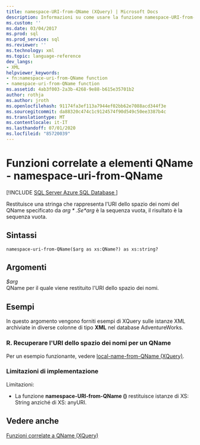 ```yaml
---
title: namespace-URI-from-QName (XQuery) | Microsoft Docs
description: Informazioni su come usare la funzione namespace-URI-from-QName per recuperare l'URI dello spazio dei nomi di un QName.
ms.custom: ''
ms.date: 03/04/2017
ms.prod: sql
ms.prod_service: sql
ms.reviewer: ''
ms.technology: xml
ms.topic: language-reference
dev_langs:
- XML
helpviewer_keywords:
- fn:namespace-uri-from-QName function
- namespace-uri-from-QName function
ms.assetid: 4ab3f003-2a3b-4268-9e88-b615e35701b2
author: rothja
ms.author: jroth
ms.openlocfilehash: 91174fa3ef113a7944ef02bb62e7088acd344f3e
ms.sourcegitcommit: da88320c474c1c9124574f90d549c50ee3387b4c
ms.translationtype: MT
ms.contentlocale: it-IT
ms.lasthandoff: 07/01/2020
ms.locfileid: "85720039"
---
```

# <a name="functions-related-to-qnames---namespace-uri-from-qname"></a>Funzioni correlate a elementi QName - namespace-uri-from-QName
[!INCLUDE [SQL Server Azure SQL Database ](../includes/applies-to-version/sqlserver.md)]

  Restituisce una stringa che rappresenta l'URI dello spazio dei nomi del QName specificato da *$arg*. Se *$arg* è la sequenza vuota, il risultato è la sequenza vuota.  
  
## <a name="syntax"></a>Sintassi  
  
```  
namespace-uri-from-QName($arg as xs:QName?) as xs:string?  
```  
  
## <a name="arguments"></a>Argomenti  
 *$arg*  
 QName per il quale viene restituito l'URI dello spazio dei nomi.  
  
## <a name="examples"></a>Esempi  
 In questo argomento vengono forniti esempi di XQuery sulle istanze XML archiviate in diverse colonne di tipo **XML** nel database AdventureWorks.  
  
### <a name="a-retrieve-the-namespace-uri-from-a-qname"></a>R. Recuperare l'URI dello spazio dei nomi per un QName  
 Per un esempio funzionante, vedere [local-name-from-QName &#40;XQuery&#41;](../xquery/functions-related-to-qnames-local-name-from-qname.md).  
  
### <a name="implementation-limitations"></a>Limitazioni di implementazione  
 Limitazioni:  
  
-   La funzione **namespace-URI-from-QName ()** restituisce istanze di XS: String anziché di XS: anyURI.  
  
## <a name="see-also"></a>Vedere anche  
 [Funzioni correlate a QName &#40;XQuery&#41;](https://msdn.microsoft.com/library/7e07eb26-f551-4b63-ab77-861684faff71)  
  
  
